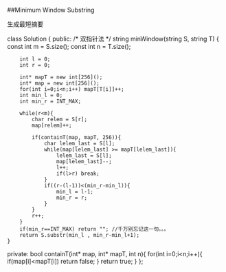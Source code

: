 ##Minimum Window Substring    

生成最短摘要

class Solution {
public:
    /*
    双指针法
    */
    string minWindow(string S, string T) {
        const int m = S.size();
        const int n = T.size();
        
        int l = 0;
        int r = 0;
        
        int* mapT = new int[256]();
        int* map = new int[256]();
        for(int i=0;i<n;i++) mapT[T[i]]++;
        int min_l = 0;
        int min_r = INT_MAX;
        
        while(r<m){
            char relem = S[r];
            map[relem]++;
            
            if(containT(map, mapT, 256)){
                char lelem_last = S[l];
                while(map[lelem_last] >= mapT[lelem_last]){
                    lelem_last = S[l];
                    map[lelem_last]--;
                    l++;
                    if(l>r) break;
                }
                if((r-(l-1))<(min_r-min_l)){
                    min_l = l-1;
                    min_r = r;
                }
            }
            r++;
        }
        if(min_r==INT_MAX) return ""; //千万别忘记这一句。。。
        return S.substr(min_l , min_r-min_l+1);
    }
private:
    bool containT(int* map, int* mapT, int n){
        for(int i=0;i<n;i++){
            if(map[i]<mapT[i]) return false;
        }
        return true;
    }
};
